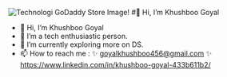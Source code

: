 ![Technologi GoDaddy Store Image!](https://user-images.githubusercontent.com/71003622/127674868-27464928-131f-4f47-8641-d13a6541d93d.png)
                                #👋 Hi, I’m Khushboo Goyal
- 👋 Hi, I’m Khushboo Goyal
- 👀 I’m a tech enthusiastic person.
- 🌱 I’m currently exploring more on DS.
- 📫 How to reach me : 
        ✨ goyalkhushboo456@gmail.com
        ✨ https://www.linkedin.com/in/khushboo-goyal-433b611b2/

<!---
goyal870/goyal870 is a ✨ special ✨ repository because its `README.md` (this file) appears on your GitHub profile.
You can click the Preview link to take a look at your changes.
--->
